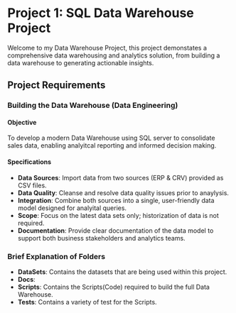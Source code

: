 # Project 1: SQL Data Warehouse Project
Welcome to my Data Warehouse Project, this project demonstates a comprehensive data warehousing and analytics solution, from building a data warehouse to generating actionable insights.

## Project Requirements

### Building the Data Warehouse (Data Engineering)

#### Objective 
To develop a modern Data Warehouse using SQL server to consolidate sales data, enabling analyitcal reporting and informed decision making.

#### Specifications
 - **Data Sources**: Import data from two sources (ERP & CRV) provided as CSV files.
 - **Data Quality**: Cleanse and resolve data quality issues prior to anaylysis.
 - **Integration**: Combine both sources into a single, user-friendly data model designed for analyital queries.
 - **Scope**: Focus on the latest data sets only; historization of data is not required.
 - **Documentation**: Provide clear documentation of the data model to support both business stakeholders and analytics teams.

### Brief Explanation of Folders
 * **DataSets**: Contains the datasets that are being used within this project.
 * **Docs**:
 * **Scripts**: Contains the Scripts(Code) required to build the full Data Warehouse.
 * **Tests**: Contains a variety of test for the Scripts.
 
